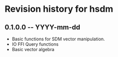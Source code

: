 # Revision history for hsdm

## 0.1.0.0  -- YYYY-mm-dd

* Basic functions for SDM vector manipulation.
* IO FFI Query functions
* Basic vector algebra
